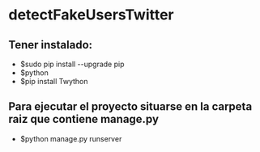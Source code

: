 # detectFakeUsersTwitter

## Tener instalado:
- $sudo pip install --upgrade pip
- $python
- $pip install Twython


## Para ejecutar el proyecto situarse en la carpeta raiz que contiene manage.py

- $python manage.py runserver

